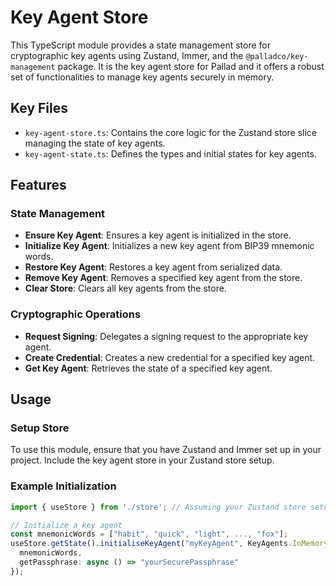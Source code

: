 # Key Agent Store

This TypeScript module provides a state management store for cryptographic key agents using Zustand, Immer, and the `@palladco/key-management` package. It is the key agent store for Pallad and it offers a robust set of functionalities to manage key agents securely in memory.

## Key Files
- `key-agent-store.ts`: Contains the core logic for the Zustand store slice managing the state of key agents.
- `key-agent-state.ts`: Defines the types and initial states for key agents.

## Features

### State Management
- **Ensure Key Agent**: Ensures a key agent is initialized in the store.
- **Initialize Key Agent**: Initializes a new key agent from BIP39 mnemonic words.
- **Restore Key Agent**: Restores a key agent from serialized data.
- **Remove Key Agent**: Removes a specified key agent from the store.
- **Clear Store**: Clears all key agents from the store.

### Cryptographic Operations
- **Request Signing**: Delegates a signing request to the appropriate key agent.
- **Create Credential**: Creates a new credential for a specified key agent.
- **Get Key Agent**: Retrieves the state of a specified key agent.

## Usage

### Setup Store
To use this module, ensure that you have Zustand and Immer set up in your project. Include the key agent store in your Zustand store setup.

### Example Initialization
```typescript
import { useStore } from './store'; // Assuming your Zustand store setup file is store.ts

// Initialize a key agent
const mnemonicWords = ["habit", "quick", "light", ..., "fox"];
useStore.getState().initialiseKeyAgent("myKeyAgent", KeyAgents.InMemory, {
  mnemonicWords,
  getPassphrase: async () => "yourSecurePassphrase"
});
```
